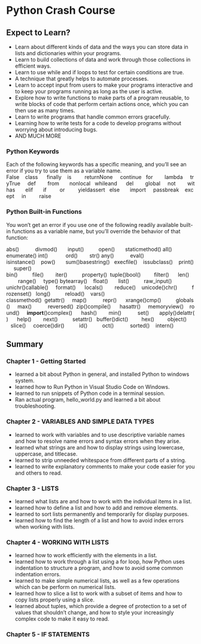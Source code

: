 # Python Crash Course

## Expect to Learn?

* Learn about different kinds of data and the ways you can store data in lists and dictionaries within your programs.
* Learn to build collections of data and work through those collections in efficient ways.
* Learn to use while and if loops to test for certain conditions are true.
* A technique that greatly helps to automate processes.
* Learn to accept input from users to make your programs interactive and to keep your programs running as long as the user is active.
* Explore how to write functions to make parts of a program reusable, to write blocks of code that perform certain actions once, which you can then use as many times.
* Learn to write programs that handle common errors gracefully.
* Learning how to write tests for a code to develop programs without worrying about introducing bugs.
* AND MUCH MORE


### Python Keywords

Each of the following keywords has a specific meaning, and you’ll see an error if you try to use them as a variable name.
False    class      finally    is         returnNone     continue   for        lambda     tryTrue     def        from       nonlocal   whileand      del        global     not        withas       elif       if         or         yieldassert   else       import     passbreak    except     in         raise

### Python Built-in Functions
You won’t get an error if you use one of the following readily available built-in functions as a variable name, but you’ll override the behavior of that function:


abs()          
divmod()      
input()         
open()      
staticmethod()
all()          
enumerate()
int()           
ord()       
str()
any()          
eval()        
isinstance()    pow()       sum()basestring()   execfile()    issubclass()    print()     super()  bin()          file()        iter()          property()  tuple()bool()         filter()      len()           range()     type() bytearray()    float()       list()          raw_input() unichr()callable()     format()      locals()        reduce()    unicode()chr()          frozenset()   long()          reload()    vars() classmethod()  getattr()     map()           repr()      xrange()cmp()          globals()     max()           reversed()  zip()compile()      hasattr()     memoryview()    round()     __import__()complex()      hash()        min()           set()       apply()delattr()      help()        next()          setattr()   buffer()dict()         hex()         object()        slice()     coerce()dir()          id()          oct()           sorted()    intern()

## Summary 

### Chapter 1 - Getting Started
  * learned a bit about Python in general, and installed Python to windows system.
  * learned how to Run Python in Visual Studio Code on Windows.
  * learned to run snippets of Python code in a terminal session.
  * Ran actual program, hello_world.py and learned a bit about troubleshooting.

### Chapter 2 - VARIABLES AND SIMPLE DATA TYPES
 * learned to work with variables and to use descriptive variable names and how to resolve name errors and syntax errors when they arise.
 * learned what strings are and how to display strings using lowercase, uppercase, and titlecase.
 * learned to strip unneeded whitespace from different parts of a string.
 * learned to write explanatory comments to make your code easier for you and others to read.

### Chapter 3 - LISTS

* learned what lists are and how to work with the individual items in a list. 
* learned how to define a list and how to add and remove elements. 
* learned to sort lists permanently and temporarily for display purposes. 
* learned how to find the length of a list and how to avoid index errors when working with lists.


### Chapter 4 - WORKING WITH LISTS

* learned how to work efficiently with the elements in a list. 
* learned how to work through a list using a for loop, how Python uses indentation to structure a program, and how to avoid some common indentation errors. 
* learned to make simple numerical lists, as well as a few operations which can be perform on numerical lists. 
* learned how to slice a list to work with a subset of items and how to copy lists properly using a slice. 
* learned about tuples, which provide a degree of protection to a set of values that shouldn’t change, and how to style your increasingly complex code to make it easy to read.

### Chapter 5 - IF STATEMENTS
